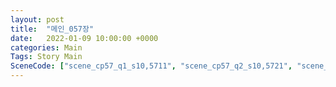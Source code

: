 ```yaml
---
layout: post
title:  "메인_057장"
date:   2022-01-09 10:00:00 +0000
categories: Main
Tags: Story Main
SceneCode: ["scene_cp57_q1_s10,5711", "scene_cp57_q2_s10,5721", "scene_cp57_q3_s10,5731", "scene_cp57_q4_s10,5741", "scene_cp57_q4_s30,5742"]
---
```

